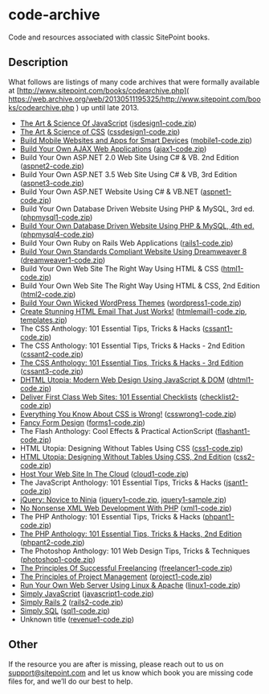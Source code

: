 # code-archive
Code and resources associated with classic SitePoint books.


## Description

What follows are listings of many code archives that were formally
available at [http://www.sitepoint.com/books/codearchive.php](
https://web.archive.org/web/20130511195325/http://www.sitepoint.com/books/codearchive.php
) up until late 2013.


* [The Art & Science Of JavaScript](https://www.sitepoint.com/premium/books/the-art-science-of-javascript/) ([jsdesign1-code.zip](the_art_and_science_of_javascript/jsdesign1-code.zip))
* [The Art & Science of CSS](https://www.sitepoint.com/premium/books/the-art-science-of-css/) ([cssdesign1-code.zip](the_art_and_science_of_css/cssdesign1-code.zip))
* [Build Mobile Websites and Apps for Smart Devices](https://www.sitepoint.com/premium/books/build-mobile-websites-and-apps-for-smart-devices/) ([mobile1-code.zip](build_mobile_websites_and_apps_for_smart_devices/mobile1-code.zip))
* [Build Your Own AJAX Web Applications](https://www.sitepoint.com/premium/books/build-your-own-ajax-web-applications/) ([ajax1-code.zip](build_your_own_ajax_web_applications/ajax1-code.zip))
* Build Your Own ASP.NET 2.0 Web Site Using C# & VB. 2nd Edition ([aspnet2-code.zip](build_your_own_asp.net_2.0_web_site_using_c_sharp_and_vb._2nd_edition/aspnet2-code.zip))
* Build Your Own ASP.NET 3.5 Web Site Using C# & VB, 3rd Edition ([aspnet3-code.zip](build_your_own_asp.net_3.5_web_site_using_c_sharp_and_vb,_3rd_edition/aspnet3-code.zip))
* Build Your Own ASP.NET Website Using C# & VB.NET ([aspnet1-code.zip](build_your_own_asp.net_website_using_c_sharp_and_vb.net/aspnet1-code.zip))
* Build Your Own Database Driven Website Using PHP & MySQL, 3rd ed. ([phpmysql1-code.zip](build_your_own_database_driven_website_using_php_and_mysql,_3rd_ed./phpmysql1-code.zip))
* [Build Your Own Database Driven Website Using PHP & MySQL, 4th ed.](https://www.sitepoint.com/premium/books/build-your-own-database-driven-web-site-using-php-mysql-4th-edition/) ([phpmysql4-code.zip](build_your_own_database_driven_website_using_php_and_mysql,_4th_ed./phpmysql4-code.zip))
* Build Your Own Ruby on Rails Web Applications ([rails1-code.zip](build_your_own_ruby_on_rails_web_applications/rails1-code.zip))
* [Build Your Own Standards Compliant Website Using Dreamweaver 8](https://www.sitepoint.com/premium/books/build-your-own-standards-compliant-website-using-dreamweaver-8/) ([dreamweaver1-code.zip](build_your_own_standards_compliant_website_using_dreamweaver_8/dreamweaver1-code.zip))
* Build Your Own Web Site The Right Way Using HTML & CSS ([html1-code.zip](build_your_own_web_site_the_right_way_using_html_and_css/html1-code.zip))
* Build Your Own Web Site The Right Way Using HTML & CSS, 2nd Edition ([html2-code.zip](build_your_own_web_site_the_right_way_using_html_and_css,_2nd_edition/html2-code.zip))
* [Build Your Own Wicked WordPress Themes](https://www.sitepoint.com/premium/books/build-your-own-wicked-wordpress-themes/) ([wordpress1-code.zip](build_your_own_wicked_wordpress_themes/wordpress1-code.zip))
* [Create Stunning HTML Email That Just Works!](https://www.sitepoint.com/premium/books/create-stunning-html-email-that-just-works/) ([htmlemail1-code.zip](create_stunning_html_email_that_just_works/htmlemail1-code.zip), [templates.zip](create_stunning_html_email_that_just_works/templates.zip))
* The CSS Anthology: 101 Essential Tips, Tricks & Hacks ([cssant1-code.zip](the_css_anthology-101_essential_tips,_tricks_and_hacks/cssant1-code.zip))
* The CSS Anthology: 101 Essential Tips, Tricks & Hacks - 2nd Edition ([cssant2-code.zip](the_css_anthology-101_essential_tips,_tricks_and_hacks_-_2nd_edition/cssant2-code.zip))
* [The CSS Anthology: 101 Essential Tips, Tricks & Hacks - 3rd Edition](https://www.sitepoint.com/premium/books/the-css-anthology-101-essential-tips-tricks-hacks-3rd-edition/) ([cssant3-code.zip](the_css_anthology-101_essential_tips,_tricks_and_hacks_-_3rd_edition/cssant3-code.zip))
* [DHTML Utopia: Modern Web Design Using JavaScript & DOM](https://www.sitepoint.com/premium/books/dhtml-utopia-modern-web-design-using-javascript-dom/) ([dhtml1-code.zip](dhtml_utopia-modern_web_design_using_javascript_and_dom/dhtml1-code.zip))
* [Deliver First Class Web Sites: 101 Essential Checklists](https://www.sitepoint.com/premium/books/deliver-first-class-websites-101-essential-checklists/) ([checklist2-code.zip](deliver_first_class_web_sites-101_essential_checklists/checklist2-code.zip))
* [Everything You Know About CSS is Wrong!](https://www.sitepoint.com/premium/books/everything-you-know-about-css-is-wrong/) ([csswrong1-code.zip](everything_you_know_about_css_is_wrong/csswrong1-code.zip))
* [Fancy Form Design](https://www.sitepoint.com/premium/books/fancy-form-design/) ([forms1-code.zip](fancy_form_design/forms1-code.zip))
* The Flash Anthology: Cool Effects & Practical ActionScript ([flashant1-code.zip](the_flash_anthology-cool_effects_and_practical_actionscript/flashant1-code.zip))
* HTML Utopia: Designing Without Tables Using CSS ([css1-code.zip](html_utopia-designing_without_tables_using_css/css1-code.zip))
* [HTML Utopia: Designing Without Tables Using CSS, 2nd Edition](https://www.sitepoint.com/premium/books/html-utopia-designing-without-tables-using-css-2nd-edition/) ([css2-code.zip](html_utopia-designing_without_tables_using_css,_2nd_edition/css2-code.zip))
* [Host Your Web Site In The Cloud](https://www.sitepoint.com/premium/books/host-your-web-site-in-the-cloud-amazon-web-services-made-easy/) ([cloud1-code.zip](host_your_web_site_in_the_cloud/cloud1-code.zip))
* The JavaScript Anthology: 101 Essential Tips, Tricks & Hacks ([jsant1-code.zip](the_javascript_anthology-101_essential_tips,_tricks_and_hacks/jsant1-code.zip))
* [jQuery: Novice to Ninja](https://www.sitepoint.com/premium/books/jquery-novice-to-ninja/) ([jquery1-code.zip](jquery-novice_to_ninja/jquery1-code.zip), [jquery1-sample.zip](jquery-novice_to_ninja/jquery1-sample.zip))
* [No Nonsense XML Web Development With PHP](https://www.sitepoint.com/premium/books/no-nonsense-xml-web-development-with-php/) ([xml1-code.zip](no_nonsense_xml_web_development_with_php/xml1-code.zip))
* The PHP Anthology: 101 Essential Tips, Tricks & Hacks ([phpant1-code.zip](the_php_anthology-101_essential_tips,_tricks_and_hacks/phpant1-code.zip))
* [The PHP Anthology: 101 Essential Tips, Tricks & Hacks, 2nd Edition](https://www.sitepoint.com/premium/books/the-php-anthology-101-essential-tips-tricks-hacks-2nd-edition/) ([phpant2-code.zip](the_php_anthology-101_essential_tips,_tricks_and_hacks,_2nd_edition/phpant2-code.zip))
* The Photoshop Anthology: 101 Web Design Tips, Tricks & Techniques ([photoshop1-code.zip](the_photoshop_anthology-101_web_design_tips,_tricks_and_techniques/photoshop1-code.zip))
* [The Principles Of Successful Freelancing](https://www.sitepoint.com/premium/books/the-principles-of-successful-freelancing/) ([freelancer1-code.zip](the_principles_of_successful_freelancing/freelancer1-code.zip))
* [The Principles of Project Management](https://www.sitepoint.com/premium/books/the-principles-of-project-management/) ([project1-code.zip](the_principles_of_project_management/project1-code.zip))
* [Run Your Own Web Server Using Linux & Apache](https://www.sitepoint.com/premium/books/run-your-own-web-server-using-linux-apache/) ([linux1-code.zip](run_your_own_web_server_using_linux_and_apache/linux1-code.zip))
* [Simply JavaScript](https://www.sitepoint.com/premium/books/simply-javascript/) ([javascript1-code.zip](simply_javascript/javascript1-code.zip))
* [Simply Rails 2](https://www.sitepoint.com/premium/books/simply-rails-2/) ([rails2-code.zip](simply_rails_2/rails2-code.zip))
* [Simply SQL](https://www.sitepoint.com/premium/books/simply-sql/) ([sql1-code.zip](simply_sql/sql1-code.zip))
* Unknown title ([revenue1-code.zip](unknown_title/revenue1-code.zip))


## Other

If the resource you are after is missing, please reach out to us on
support@sitepoint.com and let us know which book you are missing code
files for, and we’ll do our best to help.
